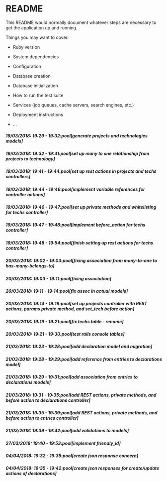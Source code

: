 # README

This README would normally document whatever steps are necessary to get the
application up and running.

Things you may want to cover:

* Ruby version

* System dependencies

* Configuration

* Database creation

* Database initialization

* How to run the test suite

* Services (job queues, cache servers, search engines, etc.)

* Deployment instructions

* ...

##### 19/03/2018: 19:29 - 19:32:pool[generate projects and technologies models]

##### 19/03/2018: 19:32 - 19:41:pool[set up many to one relationship from projects to technology]

##### 19/03/2018: 19:41 - 19:44:pool[set up rest actions in projects and techs controllers]

##### 19/03/2018: 19:44 - 19:46:pool[implement variable references for controller actions]

##### 19/03/2018: 19:46 - 19:47:pool[set up private methods and whitelisting for techs controller]

##### 19/03/2018: 19:47 - 19:48:pool[implement before_action for techs controller]

##### 19/03/2018: 19:48 - 19:54:pool[finish setting up rest actions for techs controller]

##### 20/03/2018: 19:02 - 19:03:pool[fixing association from many-to-one to has-many-belongs-to]

##### 20/03/2018: 19:03 - 19:11:pool[fixing association]

##### 20/03/2018: 19:11 - 19:14:pool[fix assoc in actual models]

##### 20/03/2018: 19:14 - 19:19:pool[set up projects controller with REST actions, params private method, and set_tech before action]

##### 20/03/2018: 19:19 - 19:21:pool[fix techs table - rename]

##### 20/03/2018: 19:21 - 19:30:pool[test rails console tables]

##### 21/03/2018: 19:23 - 19:28:pool[add declaration model and migration]

##### 21/03/2018: 19:28 - 19:29:pool[add reference from entries to declarations model]

##### 21/03/2018: 19:29 - 19:31:pool[add association from entries to declarations models]

##### 21/03/2018: 19:31 - 19:35:pool[add REST actions, private methods, and before action to declarations controller]

##### 21/03/2018: 19:35 - 19:39:pool[add REST actions, private methods, and before action to entries controller]

##### 21/03/2018: 19:39 - 19:42:pool[add validations to models]

##### 27/03/2018: 19:40 - 19:53:pool[implement friendly_id]

##### 04/04/2018: 19:32 - 19:35:pool[create json response concern]

##### 04/04/2018: 19:35 - 19:42:pool[create json responses for create/update actions of declarations]
